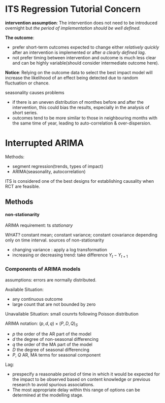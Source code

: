 # ITS Regression Tutorial Concern

**intervention assumption**: The intervention does not need to be introduced overnight but *the period of implementation should be well defined.*

**The outcome**: 

* prefer short-term outcomes expected to change either *relatively quickly* after an intervention is implemented or after *a clearly defined lag*. 
* not prefer timing between intervention and outcome is much less clear and can be highly variable(should consider intermediate outcome here).


**Notice**: Relying on the outcome data to select the best impact model will increase the likelihood of an effect being detected due to random fluctuation or chance.


seasonality causes problems

* if there is an uneven distribution of monthes before and after the intervention, this could bias the results, especially in the analysis of short series.
* outcomes tend to be more similar to those in neighbouring months with the same time of year, leading to auto-correlation & over-dispersion.


# Interrupted ARIMA

Methods: 

* segment regression(trends, types of impact)
* ARIMA(seasonality, autocorrelation)

ITS is considered one of the best designs for establishing causality when RCT are feasible.

## Methods


#### non-stationarity
ARIMA requirement: ts *stationary*

WHAT? constant mean; constant variance; constant covariance depending only on time interval.
sources of non-stationarity

* changing variance : apply a log transformation
* increasing or decreasing trend: take difference $Y_t - Y_{t+1}$


### Components of ARIMA models
assumptions: errors are normally distributed.

Available Situation:

* any continuous outcome
* large count that are not bounded by zero

Unavailable Situation: small counrts following Poisson distribution

ARIMA notation: $(p,d,q)\times (P,D,Q)_S$

* $p$ the order of the AR part of the model
* $d$ the degree of non-seasonal differencing
* $q$ the order of the MA part of the model
* $D$ the degree of seasonal differencing
* $P$, $Q$ AR, MA terms for seasonal component

Lag: 

* prespecify a reasonable period of time in which it would be expected for the impact to be observed based on content knowledge or previous research to avoid spurious associations.
* The most appropriate delay within this range of options can be determined at the modelling stage.



<!-- ### Transfer Function 
WHY:  move beyond the basic intervention impact shapes.
$$
Y_t = \mu + \frac{\omega_0+\omega_1 B+\omega_2 B^2 + \cdots+\omega_hB^h}{1-\delta_1B-\delta_2 B^2 - \cdots - \delta_r B^r} X_t + \varepsilon_t \\
B^p X_t = X_{t-p}
$$
$\omega_0$ initial value for the impact of the intervention
$T$ the time of the intervention
$\delta$ decay rate
$X_t$ the intervention variable
$h$ when the effect happen
$r$ decay pattern
-->





